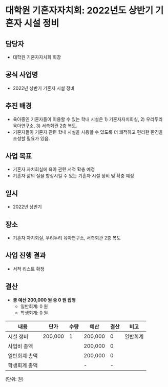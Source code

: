 대학원 기혼자자치회: 2022년도 상반기 기혼자 시설 정비
===

## 담당자
- 대학원 기혼자자치회 회장

## 공식 사업명
- 2022년 상반기 기혼자 시설 정비

## 추진 배경
- 육아중인 기혼자들이 이용할 수 있는 학내 시설은 1) 기혼자자치회실, 2) 우리두리 육아연구소, 3) 서측회관 2층 복도.
- 기혼자들이 기혼자 관련 학내 시설을 사용할 수 있도록 더 쾌적하고 편리한 환경을 조성할 필요가 있음.

## 사업 목표
- 기혼자 자치회실에 육아 관련 서적 확충 예정
- 기혼자 삶의 질을 향상시킬 수 있는 기혼자 시설 정비 및 확충 예정

## 일시 
- 2022년 상반기

## 장소 
- 기혼자 자치회실, 우리두리 육아연구소, 서측회관 2층 복도


## 사업 진행 결과 
- 서적 리스트 확정

## 결산
- **총 예산 200,000 원 중 0 원 집행**
    - 일반회계: 0 원
    - 학생회계: 0 원

|   내용  |   단가  |   수량  |   예산  |   결산  |   비고  |
|---|---|---|---|---|---|
|   시설 정비  | 200,000 |  1  |   200,000  |   0  |   일반회계  |
|   사업비 총액  |      |      |   200,000  |   0  |      |
|   일반회계 총액  |     |     |  200,000  |   0  |     |
|   학생회계 총액  |     |     |  -  |  -   |     |

(단위: 원)
